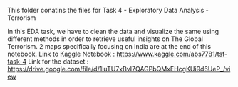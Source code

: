 This folder conatins the files for Task 4 - Exploratory Data Analysis - Terrorism

In this EDA task, we have to clean the data and visualize the same using different methods in order to retrieve useful insights on The Global Terrorism. 2 maps specifically focusing on India are at the end of this notebook.
Link to Kaggle Notebook : https://www.kaggle.com/abs7781/tsf-task-4
Link for the dataset : https://drive.google.com/file/d/1luTU7xBvI7QAGPbQMxEHcgKUi9d6UeP_/view
